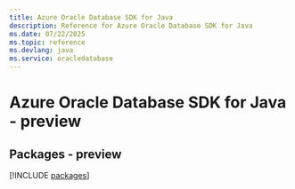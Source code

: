 ```yaml
---
title: Azure Oracle Database SDK for Java
description: Reference for Azure Oracle Database SDK for Java
ms.date: 07/22/2025
ms.topic: reference
ms.devlang: java
ms.service: oracledatabase
---
```

# Azure Oracle Database SDK for Java - preview
## Packages - preview
[!INCLUDE [packages](oracle-database-index.md)]